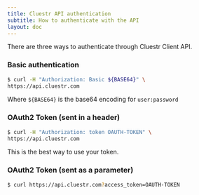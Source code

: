 ```yaml
---
title: Cluestr API authentication
subtitle: How to authenticate with the API
layout: doc
---
```


There are three ways to authenticate through Cluestr Client API.

### Basic authentication
```sh
$ curl -H "Authorization: Basic ${BASE64}" \
https://api.cluestr.com
```

Where `${BASE64}` is the base64 encoding for `user:password`

### OAuth2 Token (sent in a header)
```sh
$ curl -H "Authorization: token OAUTH-TOKEN" \
https://api.cluestr.com
```
This is the best way to use your token.

### OAuth2 Token (sent as a parameter)
```sh
$ curl https://api.cluestr.com?access_token=OAUTH-TOKEN
```
